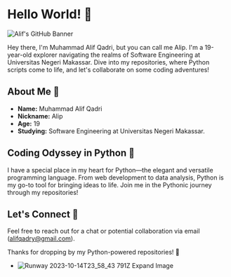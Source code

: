 # Hello World! 👋

![Alif's GitHub Banner](your_image_link)

Hey there, I'm Muhammad Alif Qadri, but you can call me Alip. I'm a 19-year-old explorer navigating the realms of Software Engineering at Universitas Negeri Makassar. Dive into my repositories, where Python scripts come to life, and let's collaborate on some coding adventures!

## About Me 🚀

- **Name:** Muhammad Alif Qadri
- **Nickname:** Alip
- **Age:** 19
- **Studying:** Software Engineering at Universitas Negeri Makassar.

## Coding Odyssey in Python 🐍

I have a special place in my heart for Python—the elegant and versatile programming language. From web development to data analysis, Python is my go-to tool for bringing ideas to life. Join me in the Pythonic journey through my repositories!

## Let's Connect 💬

Feel free to reach out for a chat or potential collaboration via email (alifqadry@gmail.com).

Thanks for dropping by my Python-powered repositories! 🌟

- ![Runway 2023-10-14T23_58_43 791Z Expand Image](https://github.com/Lippppxy/Lippppxy/assets/124546627/902a64b5-e2f6-41a5-abe5-1074cbc1b87e)
